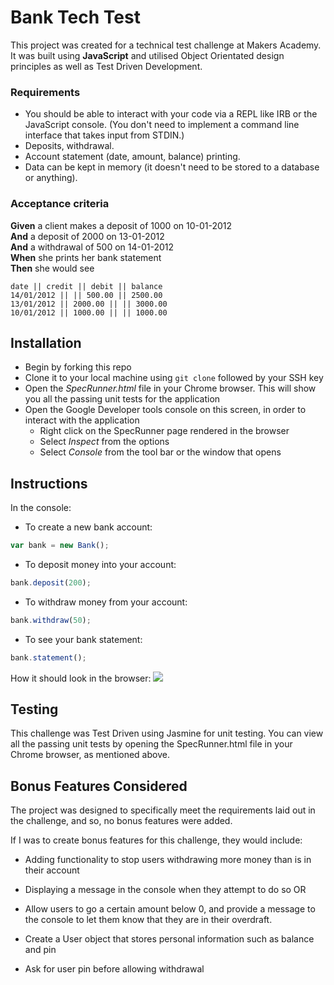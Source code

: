# Bank Tech Test

This project was created for a technical test challenge at Makers Academy. It was built using **JavaScript** and utilised Object Orientated design principles as well as Test Driven Development.

### Requirements

* You should be able to interact with your code via a REPL like IRB or the JavaScript console.  (You don't need to implement a command line interface that takes input from STDIN.)
* Deposits, withdrawal.
* Account statement (date, amount, balance) printing.
* Data can be kept in memory (it doesn't need to be stored to a database or anything).

### Acceptance criteria

**Given** a client makes a deposit of 1000 on 10-01-2012  
**And** a deposit of 2000 on 13-01-2012  
**And** a withdrawal of 500 on 14-01-2012  
**When** she prints her bank statement  
**Then** she would see

```
date || credit || debit || balance
14/01/2012 || || 500.00 || 2500.00
13/01/2012 || 2000.00 || || 3000.00
10/01/2012 || 1000.00 || || 1000.00
```

## Installation

* Begin by forking this repo
* Clone it to your local machine using `git clone` followed by your SSH key
* Open the *SpecRunner.html* file in your Chrome browser. This will show you all the passing unit tests for the application
* Open the Google Developer tools console on this screen, in order to interact with the application
  * Right click on the SpecRunner page rendered in the browser
  * Select *Inspect* from the options
  * Select *Console* from the tool bar or the window that opens

## Instructions

In the console:
* To create a new bank account:
``` JavaScript
var bank = new Bank();
```

* To deposit money into your account:
``` JavaScript
bank.deposit(200);
```

* To withdraw money from your account:
```JavaScript
bank.withdraw(50);
```

* To see your bank statement:
```JavaScript
bank.statement();
```

How it should look in the browser:
![](https://i.imgur.com/6Mus4Zu.png)

## Testing
This challenge was Test Driven using Jasmine for unit testing. You can view all the passing unit tests by opening the SpecRunner.html file in your Chrome browser, as mentioned above.

## Bonus Features Considered
The project was designed to specifically meet the requirements laid out in the challenge, and so, no bonus features were added.

If I was to create bonus features for this challenge, they would include:
* Adding functionality to stop users withdrawing more money than is in their account
* Displaying a message in the console when they attempt to do so
OR
* Allow users to go a certain amount below 0, and provide a message to the console to let them know that they are in their overdraft.

* Create a User object that stores personal information such as balance and pin
* Ask for user pin before allowing withdrawal
